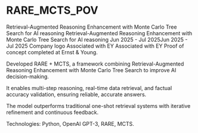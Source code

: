 # RARE_MCTS_POV

Retrieval-Augmented Reasoning Enhancement with Monte Carlo Tree Search for AI reasoning
Retrieval-Augmented Reasoning Enhancement with Monte Carlo Tree Search for AI reasoning
Jun 2025 - Jul 2025Jun 2025 - Jul 2025
Company logo
Associated with EY
Associated with EY
Proof of concept completed at Ernst & Young.

Developed RARE + MCTS, a framework combining Retrieval-Augmented Reasoning Enhancement with Monte Carlo Tree Search to improve AI decision-making. 

It enables multi-step reasoning, real-time data retrieval, and factual accuracy validation, ensuring reliable, accurate answers. 

The model outperforms traditional one-shot retrieval systems with iterative refinement and continuous feedback. 

Technologies: Python, OpenAI GPT-3, RARE, MCTS.
